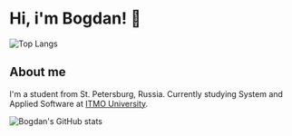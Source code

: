 # Hi, i'm Bogdan! 👋

![Top Langs](https://github-readme-stats.vercel.app/api/top-langs/?username=BZ6&layout=compact&theme=radical)

## About me

I'm a student from St. Petersburg, Russia.
Currently studying System and Applied Software at [ITMO University](https://itmo.ru/).

![Bogdan's GitHub stats](https://github-readme-stats.vercel.app/api?username=BZ6&show_icons=true&theme=radical)
